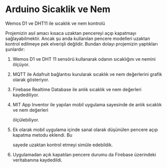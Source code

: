 # Arduino Sicaklik ve Nem

Wemos D1 ve DHT11 ile sıcaklık ve nem kontrolü

Projemizin asıl amacı kısaca uzaktan pencereyi açıp kapatmayı sağlayabilmektir. Ancak şu anda kullanılan pencere modelleri uzaktan kontrol edilmeye pek elverişli değildir. Bundan dolayı projemizin yaptıkları şunlardır:

1. Wemos D1 ve DHT 11 sensörü kullanarak odanın sıcaklığını ve nemini ölçüyor.
2. MQTT ile Adafruit bağlantısı kurularak sıcaklık ve nem değerlerini grafik olarak gösteriyor.
3. Firebase Realtime Database ile anlık sıcaklık ve nem değerleri kaydediliyor.
4. MIT App Inventor ile yapılan mobil uygulama sayesinde de anlık sıcaklık ve nem değerleri

   ölçülebiliyor.

5. Ek olarak mobil uygulama içinde sanal olarak düşünülen pencere açıp kapatma metodu eklendi. Bu

   sayede uzaktan kontrol etmeyi simüle edebildik.

6. Uygulamadan açık kapatılan pencere durumu da Firebase üzerindeki veritabanına kaydedildi.

